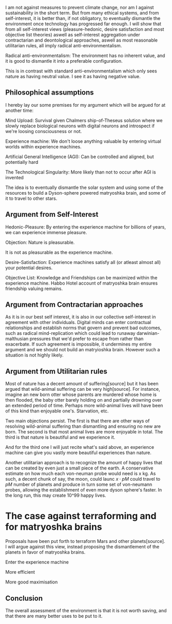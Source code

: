 

I am not against measures to prevent climate change, nor am I against sustainability in the short term. But from many ethical systems, and from self-interest, it is better than, if not obligatory, to eventually dismantle the environment once technology has progressed far enough. I will show that from all self-interest views (pleasure-hedonic, desire satisfaction and most objective list theories) aswell as self-interest aggregation under contractarian and deontological approaches, aswell as most reasonable utilitarian rules, all imply radical anti-environmentalism. 


Radical anti-environmentalism: The environment has no inherent value, and it is good to dismantle it into a preferable configuration.


This is in contrast with standard anti-environmentalism which only sees nature as having neutral value. I see it as having negative value. 

## Philosophical assumptions
I hereby lay our some premises for my argument which will be argued for at another time:

Mind Upload: Survival given Chalmers ship-of-Theseus solution where we slowly replace biological neurons with digital neurons and introspect if we're loosing consciousness or not.

Experience machine: We don't loose anything valuable by entering virtual worlds within experience machines. 

Artificial General Intelligence (AGI): Can be controlled and aligned, but potentially hard

The Technological Singularity: More likely than not to occur after AGI is invented

The idea is to eventually dismantle the solar system and using some of the resources to build a Dyson-sphere powered matryoshka brain, and some of it to travel to other stars.

## Argument from Self-Interest

Hedonic-Pleasure: By entering the experience machine for billions of years, we can experience immense pleasure.

Objection: Nature is pleasurable.

It is not as pleasurable as the experience machine.

Desire-Satisfaction: Experience machines satisfy all (or atleast almost all) your potential desires. 

Objective List: Knowledge and Friendships can be maximized within the experience machine. Habbo Hotel account of matryoshka brain ensures friendship valuing remains. 


## Argument from Contractarian approaches

As it is in our best self interest, it is also in our collective self-interest in agreement with other individuals. Digital minds can enter contractual relationships and establish norms that govern and prevent bad outcomes, such as radical mind-replication which could lead to runaway darwinian-malthusian pressures that we'd prefer to escape from rather than exacerbate. If such agreement is impossible, it undermines my entire argument and we should not build an matryioshka brain. However such a situation is not highly likely. 


## Argument from Utilitarian rules

Most of nature has a decent amount of suffering[source] but it has been argued that wild-animal suffering can be very high[source]. For instance, imagine an new born otter whose parents are murdered whose home is then flooded, the baby otter barely holding on and partially drowning over an extended period of time. Perhaps more wild-animal lives will have been of this kind than enjoyable one's. Starvation, etc.

Two main objections persist. The first is that there are other ways of resolving wild-animal suffering than dismantling and ensuring no new are born. The second is that most animal lives are more enjoyable in total. The third is that nature is beautiful and we experience it.



And for the third one I will just recite what's said above, an experience machine can give you vastly more beautiful experiences than nature. 

Another utilitarian approach is to recognize the amount of happy lives that can be created by even just a small piece of the earth. A conservative estimate on how much each von-neuman probe would need is x kg. As such, a decent chunk of say, the moon, could launc $x\cdot pM$ could travel to $pM$ number of planets and produce in turn some set of von-neumann probes, allowing the establishment of even more dyson sphere's faster. In the long run, this may create 10^99 happy lives.



# The case against terraforming and for matryoshka brains

Proposals have been put forth to terraform Mars and other planets[source]. I will argue against this view, instead proposing the dismantlement of the planets in favor of matryoshka brains.

Enter the experience machine

More efficient

More good maximisation


## Conclusion

The overall assessment of the environment is that it is not worth saving, and that there are many better uses to be put to it. 